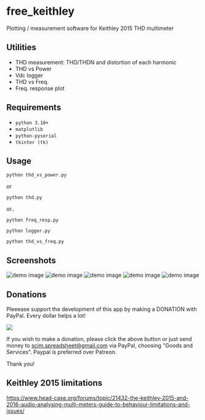 # free_keithley
Plotting / measurement software for Keithley 2015 THD multimeter

## Utilities
 - THD measurement: THD/THDN and distortion of each harmonic
 - THD vs Power
 - Vdc logger
 - THD vs Freq.
 - Freq. response plot

## Requirements
 - `python 3.10+`
 - `matplotlib`
 - `python-pyserial`
 - `tkinter (tk)`

## Usage
```python thd_vs_power.py```

or

```python thd.py```

or..

```python freq_resp.py```

```python logger.py```

```python thd_vs_freq.py```


## Screenshots
![demo image](screenshots/a3.jpg?raw=true)
![demo image](screenshots/thdf.jpg?raw=true)
![demo image](screenshots/logger.jpg?raw=true)
![demo image](screenshots/freq_resp.jpg?raw=true)
![demo image](screenshots/thdp.jpg?raw=true)

## Donations
Pleeease support the development of this app by making a DONATION with PayPal.
Every dollar helps a lot!

<a href="https://www.paypal.com/cgi-bin/webscr?cmd=_s-xclick&hosted_button_id=U537V8SNQQ45J" target="_blank">
<img src="https://www.paypalobjects.com/en_US/i/btn/btn_donate_LG.gif" />
</a>

If you wish to make a donation, please click the above button or just send money to scim.spreadsheet@gmail.com via PayPal, choosing "Goods and Services".
Paypal is preferred over Patreon.

Thank you!

## Keithley 2015 limitations
https://www.head-case.org/forums/topic/21432-the-keithley-2015-and-2016-audio-analysing-multi-meters-guide-to-behaviour-limitations-and-issues/
